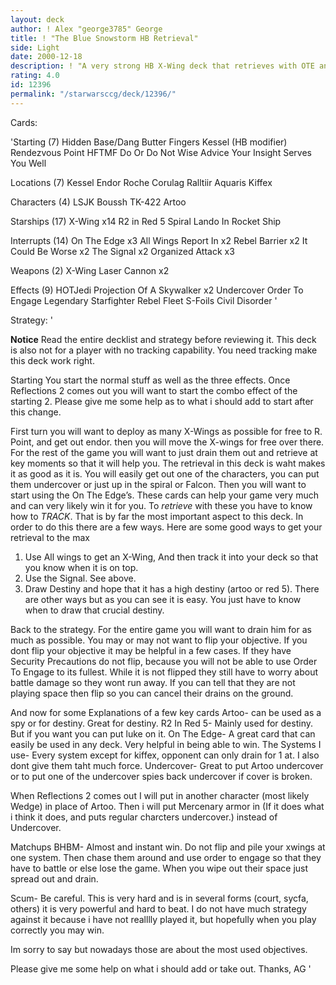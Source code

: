 ```yaml
---
layout: deck
author: ! Alex "george3785" George
title: ! "The Blue Snowstorm HB Retrieval"
side: Light
date: 2000-12-18
description: ! "A very strong HB X-Wing deck that retrieves with OTE and All Wings Report In. Has Massive drains and beatdown potential."
rating: 4.0
id: 12396
permalink: "/starwarsccg/deck/12396/"
---
```

Cards: 

'Starting (7)
Hidden Base/Dang Butter Fingers
Kessel (HB modifier)
Rendezvous Point
HFTMF
Do Or Do Not
Wise Advice
Your Insight Serves You Well

Locations (7)
Kessel
Endor
Roche
Corulag
Ralltiir
Aquaris
Kiffex

Characters (4)
LSJK
Boussh
TK-422
Artoo

Starships (17)
X-Wing x14
R2 in Red 5
Spiral
Lando In Rocket Ship

Interrupts (14)
On The Edge x3
All Wings Report In x2
Rebel Barrier x2
It Could Be Worse x2
The Signal x2
Organized Attack x3

Weapons (2)
X-Wing Laser Cannon x2

Effects (9)
HOTJedi
Projection Of A Skywalker x2
Undercover
Order To Engage
Legendary Starfighter
Rebel Fleet
S-Foils
Civil Disorder '

Strategy: '

****Notice****
Read the entire decklist and strategy before reviewing it. This deck is also not for a player with no tracking capability. You need tracking make this deck work right.

Starting
You start the normal stuff as well as the three effects. Once Reflections 2 comes out you will want to start the combo effect of the starting 2. Please give me some help as to what i should add to start after this change.

First turn you will want to deploy as many X-Wings as possible for free to R. Point, and get out endor. then you will move the X-wings for free over there. For the rest of the game you will want to just drain them out and retrieve at key moments so that it will help you. The retrieval in this deck is waht makes it as good as it is. You will easily get out one of the characters, you can put them undercover or just up in the spiral or Falcon. Then you will want to start using the On The Edge’s. These cards can help your game very much and can very likely win it for you. To *retrieve* with these you have to know how to *TRACK*. That is by far the most important aspect to this deck. In order to do this there are a few ways. Here are some good ways to get your retrieval to the max
1. Use All wings to get an X-Wing, And then track it into your deck so that you know when it is on top.
2. Use the Signal. See above.
3. Draw Destiny and hope that it has a high destiny (artoo or red 5).
 There are other ways but as you can see it is easy. You just have to know when to draw that crucial destiny.

Back to the strategy. For the entire game you will want to drain him for as much as possible. You may or may not want to flip your objective. If you dont flip your objective it may be helpful in a few cases. If they have Security Precautions do not flip, because you will not be able to use Order To Engage to its fullest. While it is not flipped they still have to worry about battle damage so they wont run away. If you can tell that they are not playing space then flip so you can cancel their drains on the ground.

And now for some Explanations of a few key cards
Artoo- can be used as a spy or for destiny. Great for destiny.
R2 In Red 5- Mainly used for destiny. But if you want you can put luke on it.
On The Edge- A great card that can easily be used in any deck. Very helpful in being able to win.
The Systems I use- Every system except for kiffex, opponent can only drain for 1 at. I also dont give them taht much force.
Undercover- Great to put Artoo undercover or to put one of the undercover spies back undercover if cover is broken.

When Reflections 2 comes out I will put in another character (most likely Wedge) in place of Artoo. Then i will put Mercenary armor in (If it does what i think it does, and puts regular charcters undercover.) instead of Undercover.

Matchups
BHBM- Almost and instant win. Do not flip and pile your xwings at one system. Then chase them around and use order to engage so that they have to battle or else lose the game. When you wipe out their space just spread out and drain.

Scum- Be careful. This is very hard and is in several forms (court, sycfa, others) it is very powerful and hard to beat. I do not have much strategy against it because i have not realllly played it, but hopefully when you play correctly you may win.

Im sorry to say but nowadays those are about the most used objectives.

Please give me some help on what i should add or take out.
Thanks,
AG '
